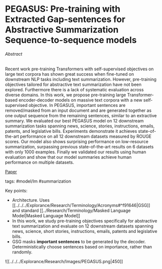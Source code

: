 # PEGASUS: **P**re-training with **E**xtracted **Ga**p-sentences for Abstractive **Su**mmarization **S**equence-to-sequence models

 
###### Abstract

Recent work pre-training Transformers with self-supervised objectives on large text corpora has shown great success when fine-tuned on downstream NLP tasks including text summarization. However, pre-training objectives tailored for abstractive text summarization have not been explored. Furthermore there is a lack of systematic evaluation across diverse domains. In this work, we propose pre-training large Transformer-based encoder-decoder models on massive text corpora with a new self-supervised objective. In PEGASUS, important sentences are removed/masked from an input document and are generated together as one output sequence from the remaining sentences, similar to an extractive summary. We evaluated our best PEGASUS model on 12 downstream summarization tasks spanning news, science, stories, instructions, emails, patents, and legislative bills. Experiments demonstrate it achieves state-of-the-art performance on all 12 downstream datasets measured by ROUGE scores. Our model also shows surprising performance on low-resource summarization, surpassing previous state-of-the-art results on 6 datasets with only 1000 examples. Finally we validated our results using human evaluation and show that our model summaries achieve human performance on multiple datasets.

[Paper](https://arxiv.org/pdf/1912.08777.pdf)

tags: #model/lm #summarization 

Key points:
- Architecture. Uses [[../../../Explorance/Research/Terminology/Acronyms#^f91646|GSG]] and standard [[../Research/Terminology/Masked Language Model|Masked Language Model]]
- In this work, we study pre-training objectives specifically for abstractive text summarization and evaluate on 12 downstream datasets spanning news, science, short stories, instructions, emails, patents and legislative bills.
- GSG masks **important sentences** to be generated by the decoder. Deterministically choose sentences based on importance, rather than randomly.

![[../../../Explorance/Research/Images/PEGASUS.png|450]]

